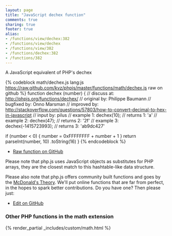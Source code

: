 ```yaml
---
layout: page
title: "JavaScript dechex function"
comments: true
sharing: true
footer: true
alias:
- /functions/view/dechex:382
- /functions/view/dechex
- /functions/view/382
- /functions/dechex:382
- /functions/382
---
```

<!-- Generated by Rakefile:build -->
A JavaScript equivalent of PHP's dechex

{% codeblock math/dechex.js lang:js https://raw.github.com/kvz/phpjs/master/functions/math/dechex.js raw on github %}
function dechex (number) {
  //  discuss at: http://phpjs.org/functions/dechex/
  // original by: Philippe Baumann
  // bugfixed by: Onno Marsman
  // improved by: http://stackoverflow.com/questions/57803/how-to-convert-decimal-to-hex-in-javascript
  //    input by: pilus
  //   example 1: dechex(10);
  //   returns 1: 'a'
  //   example 2: dechex(47);
  //   returns 2: '2f'
  //   example 3: dechex(-1415723993);
  //   returns 3: 'ab9dc427'

  if (number < 0) {
    number = 0xFFFFFFFF + number + 1
  }
  return parseInt(number, 10)
    .toString(16)
}
{% endcodeblock %}

 - [Raw function on GitHub](https://github.com/kvz/phpjs/blob/master/functions/math/dechex.js)

Please note that php.js uses JavaScript objects as substitutes for PHP arrays, they are 
the closest match to this hashtable-like data structure. 

Please also note that php.js offers community built functions and goes by the 
[McDonald's Theory](https://medium.com/what-i-learned-building/9216e1c9da7d). We'll put online 
functions that are far from perfect, in the hopes to spark better contributions. 
Do you have one? Then please just: 

 - [Edit on GitHub](https://github.com/kvz/phpjs/edit/master/functions/math/dechex.js)


### Other PHP functions in the math extension
{% render_partial _includes/custom/math.html %}
